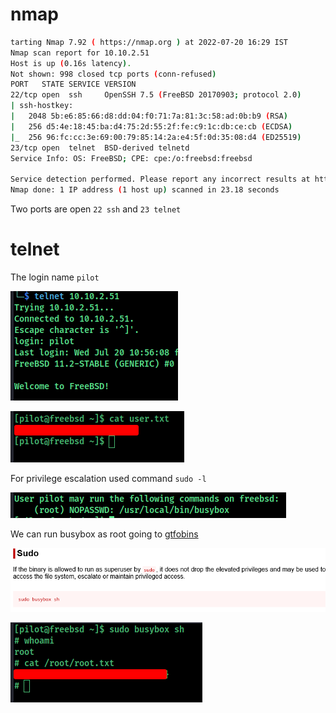 # nmap

```bash
tarting Nmap 7.92 ( https://nmap.org ) at 2022-07-20 16:29 IST
Nmap scan report for 10.10.2.51
Host is up (0.16s latency).
Not shown: 998 closed tcp ports (conn-refused)
PORT   STATE SERVICE VERSION
22/tcp open  ssh     OpenSSH 7.5 (FreeBSD 20170903; protocol 2.0)
| ssh-hostkey: 
|   2048 5b:e6:85:66:d8:dd:04:f0:71:7a:81:3c:58:ad:0b:b9 (RSA)
|   256 d5:4e:18:45:ba:d4:75:2d:55:2f:fe:c9:1c:db:ce:cb (ECDSA)
|_  256 96:fc:cc:3e:69:00:79:85:14:2a:e4:5f:0d:35:08:d4 (ED25519)
23/tcp open  telnet  BSD-derived telnetd
Service Info: OS: FreeBSD; CPE: cpe:/o:freebsd:freebsd

Service detection performed. Please report any incorrect results at https://nmap.org/submit/ .
Nmap done: 1 IP address (1 host up) scanned in 23.18 seconds

```

Two ports are open `22 ssh` and `23 telnet`

# telnet

The login name `pilot` 

![image-20220720163334750](assets/image-20220720163334750.png)

![image-20220720164053109](assets/image-20220720164053109.png)

For privilege escalation used command `sudo -l`

![image-20220720163625219](assets/image-20220720163625219.png)

We can run busybox as root going to [gtfobins](https://gtfobins.github.io/gtfobins/busybox/#sudo)

![image-20220720163818206](assets/image-20220720163818206.png)

![image-20220720164005775](assets/image-20220720164005775.png)